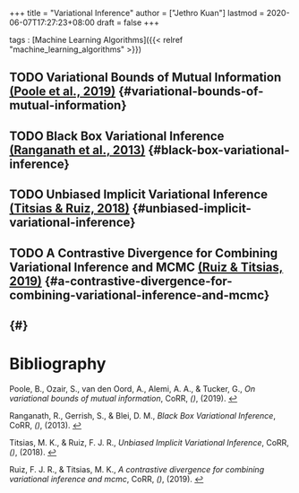 +++
title = "Variational Inference"
author = ["Jethro Kuan"]
lastmod = 2020-06-07T17:27:23+08:00
draft = false
+++

tags
: [Machine Learning Algorithms]({{< relref "machine_learning_algorithms" >}})

## <span class="org-todo todo TODO">TODO</span> Variational Bounds of Mutual Information <a id="03aaa70b22ec63a2f916644ec4a63dfa" href="#poole19_variat_bound_mutual_infor">(Poole et al., 2019)</a> {#variational-bounds-of-mutual-information}

## <span class="org-todo todo TODO">TODO</span> Black Box Variational Inference <a id="3eabd5765f9fe3b95008c8b32882582a" href="#ranganath13_black_box_variat_infer">(Ranganath et al., 2013)</a> {#black-box-variational-inference}

## <span class="org-todo todo TODO">TODO</span> Unbiased Implicit Variational Inference <a id="7b6b053dec18fe5e07671a59166157b8" href="#titsias18_unbias_implic_variat_infer">(Titsias \& Ruiz, 2018)</a> {#unbiased-implicit-variational-inference}

## <span class="org-todo todo TODO">TODO</span> A Contrastive Divergence for Combining Variational Inference and MCMC <a id="4c999ee4f97f0b29c9fbd80625fc011b" href="#ruiz19_contr_diver_combin_variat_infer_mcmc">(Ruiz \& Titsias, 2019)</a> {#a-contrastive-divergence-for-combining-variational-inference-and-mcmc}

## {#}

# Bibliography

<a id="poole19_variat_bound_mutual_infor" target="_blank">Poole, B., Ozair, S., van den Oord, A., Alemi, A. A., & Tucker, G., _On variational bounds of mutual information_, CoRR, _()_, (2019). </a> [↩](#03aaa70b22ec63a2f916644ec4a63dfa)

<a id="ranganath13_black_box_variat_infer" target="_blank">Ranganath, R., Gerrish, S., & Blei, D. M., _Black Box Variational Inference_, CoRR, _()_, (2013). </a> [↩](#3eabd5765f9fe3b95008c8b32882582a)

<a id="titsias18_unbias_implic_variat_infer" target="_blank">Titsias, M. K., & Ruiz, F. J. R., _Unbiased Implicit Variational Inference_, CoRR, _()_, (2018). </a> [↩](#7b6b053dec18fe5e07671a59166157b8)

<a id="ruiz19_contr_diver_combin_variat_infer_mcmc" target="_blank">Ruiz, F. J. R., & Titsias, M. K., _A contrastive divergence for combining variational inference and mcmc_, CoRR, _()_, (2019). </a> [↩](#4c999ee4f97f0b29c9fbd80625fc011b)

